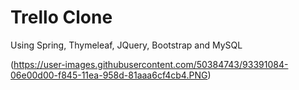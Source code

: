 # Trello Clone

Using Spring, Thymeleaf, JQuery, Bootstrap and MySQL

(https://user-images.githubusercontent.com/50384743/93391084-06e00d00-f845-11ea-958d-81aaa6cf4cb4.PNG)

